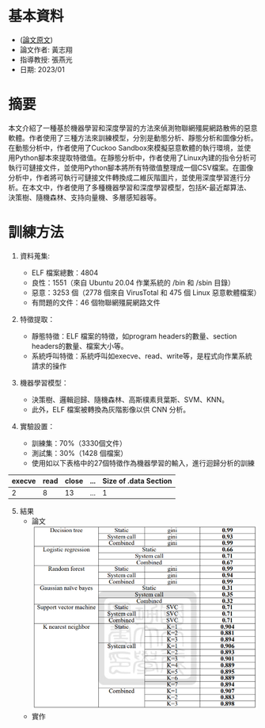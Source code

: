 # 基本資料
- ([論文原文](https://github.com/Potassium-chromate/COMPUTER-PROJECT-DESIGN/blob/main/dissertation%20implement/thesis-2023-02-03-chh-ykc-0938.pdf))
- 論文作者: 黃志翔 
- 指導教授: 張燕光
- 日期: 2023/01

# 摘要 
本文介紹了一種基於機器學習和深度學習的方法來偵測物聯網殭屍網路散佈的惡意軟體。作者使用了三種方法來訓練模型，分別是動態分析、靜態分析和圖像分析。在動態分析中，作者使用了Cuckoo Sandbox來模擬惡意軟體的執行環境，並使用Python腳本來提取特徵值。在靜態分析中，作者使用了Linux內建的指令分析可執行可鏈接文件，並使用Python腳本將所有特徵值整理成一個CSV檔案。在圖像分析中，作者將可執行可鏈接文件轉換成二維灰階圖片，並使用深度學習進行分析。在本文中，作者使用了多種機器學習和深度學習模型，包括K-最近鄰算法、決策樹、隨機森林、支持向量機、多層感知器等。

# 訓練方法
1. 資料蒐集:
   - ELF 檔案總數：4804
   - 良性：1551（來自 Ubuntu 20.04 作業系統的 /bin 和 /sbin 目錄）
   - 惡意：3253 個（2778 個來自 VirusTotal 和 475 個 Linux 惡意軟體檔案）
   - 有問題的文件：46 個物聯網殭屍網路文件

2. 特徵提取：
   - 靜態特徵：ELF 檔案的特徵，如program headers的數量、section headers的數量、檔案大小等。
   - 系統呼叫特徵：系統呼叫如execve、read、write等，是程式向作業系統請求的操作

3. 機器學習模型：
   - 決策樹、邏輯迴歸、隨機森林、高斯樸素貝葉斯、SVM、KNN。
   - 此外，ELF 檔案被轉換為灰階影像以供 CNN 分析。

4. 實驗設置：
   - 訓練集：70%（3330個文件）
   - 測試集：30%（1428 個檔案）
   - 使用如以下表格中的27個特徵作為機器學習的輸入，進行迴歸分析的訓練

| execve| read | close | ... | Size of .data Section |
| ---- | ---- |---- |---- |---- |
| 2| 8 | 13 | ... | 1 |

5. 結果
   - 論文
![image](https://github.com/Potassium-chromate/COMPUTER-PROJECT-DESIGN/blob/main/picture/%E8%AB%96%E6%96%87%E7%B5%90%E6%9E%9C.png)
   - 實作
